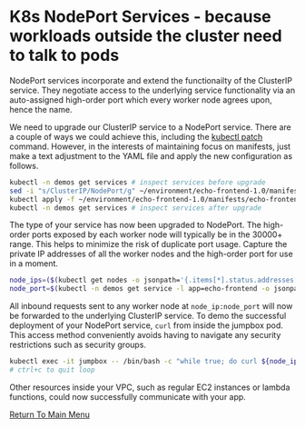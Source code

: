 # K8s NodePort Services - because workloads outside the cluster need to talk to pods

NodePort services incorporate and extend the functionailty of the ClusterIP service.
They negotiate access to the underlying service functionality via an auto-assigned high-order port which every worker node agrees upon, hence the name.

We need to upgrade our ClusterIP service to a NodePort service.
There are a couple of ways we could achieve this, including the [kubectl patch](https://kubernetes.io/docs/tasks/manage-kubernetes-objects/update-api-object-kubectl-patch/) command.
However, in the interests of maintaining focus on manifests, just make a text adjustment to the YAML file and apply the new configuration as follows.
```bash
kubectl -n demos get services # inspect services before upgrade
sed -i "s/ClusterIP/NodePort/g" ~/environment/echo-frontend-1.0/manifests/echo-frontend-service.yaml
kubectl apply -f ~/environment/echo-frontend-1.0/manifests/echo-frontend-service.yaml
kubectl -n demos get services # inspect services after upgrade
```

The type of your service has now been upgraded to NodePort.
The high-order ports exposed by each worker node will typically be in the 30000+ range.
This helps to minimize the risk of duplicate port usage.
Capture the private IP addresses of all the worker nodes and the high-order port for use in a moment.
```bash
node_ips=($(kubectl get nodes -o jsonpath='{.items[*].status.addresses[?(@.type=="InternalIP")].address}'))
node_port=$(kubectl -n demos get service -l app=echo-frontend -o jsonpath='{.items[0].spec.ports[0].nodePort}')
```

All inbound requests sent to any worker node at `node_ip:node_port` will now be forwarded to the underlying ClusterIP service.
To demo the successful deployment of your NodePort service, `curl` from inside the jumpbox pod.
This access method conveniently avoids having to navigate any security restrictions such as security groups.
```bash
kubectl exec -it jumpbox -- /bin/bash -c "while true; do curl ${node_ips[0]}:${node_port}; sleep 0.25; done"
# ctrl+c to quit loop
```

Other resources inside your VPC, such as regular EC2 instances or lambda functions, could now successfully communicate with your app.

[Return To Main Menu](/README.md)
